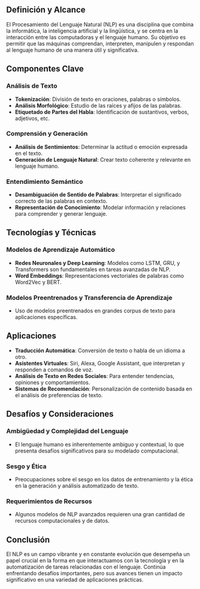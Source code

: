 ## Definición y Alcance

El Procesamiento del Lenguaje Natural (NLP) es una disciplina que combina la informática, la inteligencia artificial y la lingüística, y se centra en la interacción entre las computadoras y el lenguaje humano. Su objetivo es permitir que las máquinas comprendan, interpreten, manipulen y respondan al lenguaje humano de una manera útil y significativa.

## Componentes Clave

### Análisis de Texto

- **Tokenización**: División de texto en oraciones, palabras o símbolos.
- **Análisis Morfológico**: Estudio de las raíces y afijos de las palabras.
- **Etiquetado de Partes del Habla**: Identificación de sustantivos, verbos, adjetivos, etc.

### Comprensión y Generación

- **Análisis de Sentimientos**: Determinar la actitud o emoción expresada en el texto.
- **Generación de Lenguaje Natural**: Crear texto coherente y relevante en lenguaje humano.

### Entendimiento Semántico

- **Desambiguación de Sentido de Palabras**: Interpretar el significado correcto de las palabras en contexto.
- **Representación de Conocimiento**: Modelar información y relaciones para comprender y generar lenguaje.

## Tecnologías y Técnicas

### Modelos de Aprendizaje Automático

- **Redes Neuronales y Deep Learning**: Modelos como LSTM, GRU, y Transformers son fundamentales en tareas avanzadas de NLP.
- **Word Embeddings**: Representaciones vectoriales de palabras como Word2Vec y BERT.

### Modelos Preentrenados y Transferencia de Aprendizaje

- Uso de modelos preentrenados en grandes corpus de texto para aplicaciones específicas.

## Aplicaciones

- **Traducción Automática**: Conversión de texto o habla de un idioma a otro.
- **Asistentes Virtuales**: Siri, Alexa, Google Assistant, que interpretan y responden a comandos de voz.
- **Análisis de Texto en Redes Sociales**: Para entender tendencias, opiniones y comportamientos.
- **Sistemas de Recomendación**: Personalización de contenido basada en el análisis de preferencias de texto.

## Desafíos y Consideraciones

### Ambigüedad y Complejidad del Lenguaje

- El lenguaje humano es inherentemente ambiguo y contextual, lo que presenta desafíos significativos para su modelado computacional.

### Sesgo y Ética

- Preocupaciones sobre el sesgo en los datos de entrenamiento y la ética en la generación y análisis automatizado de texto.

### Requerimientos de Recursos

- Algunos modelos de NLP avanzados requieren una gran cantidad de recursos computacionales y de datos.

## Conclusión

El NLP es un campo vibrante y en constante evolución que desempeña un papel crucial en la forma en que interactuamos con la tecnología y en la automatización de tareas relacionadas con el lenguaje. Continúa enfrentando desafíos importantes, pero sus avances tienen un impacto significativo en una variedad de aplicaciones prácticas.
